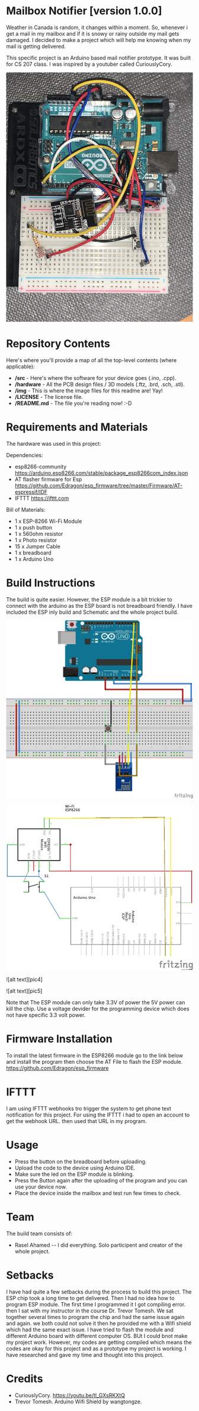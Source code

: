 # Mailbox Notifier [version 1.0.0]

Weather in Canada is random, it changes within a moment. So, whenever i get a mail in my mailbox and if it is snowy or rainy outside my mail gets damaged. I decided to make a  project which will help me knowing when my mail is getting delivered.  

This specific project is an Arduino based mail notifier prototype. It was built for CS 207 class. I was inspired by a youtuber called CuriouslyCory.  


![alt text][pic1]

[pic1]: https://github.com/raselsuborno/CS-207/blob/main/img/IMG_5153.jpg "Logo Title Text 2"


Repository Contents
============
Here's where you'll provide a map of all the top-level contents (where applicable):

* **/src** - Here's where the software for your device goes (.ino, .cpp).
* **/hardware** - All the PCB design files / 3D models (.ftz, .brd, .sch, .stl). 
* **/img** - This is where the image files for this readme are! Yay!
* **/LICENSE** - The license file.
* **/README.md** - The file you're reading now! :-D

Requirements and Materials
============

The hardware was used in this project:

Dependencies:
* esp8266-community https://arduino.esp8266.com/stable/package_esp8266com_index.json
* AT flasher firmware for Esp https://github.com/Edragon/esp_firmware/tree/master/Firmware/AT-espressif/IDF
* IFTTT https://ifttt.com

Bill of Materials:
* 1 x ESP-8266 Wi-Fi  Module
* 1 x push button
* 1 x 560ohm resistor
* 1 x Photo resistor
* 15 x Jumper Cable
* 1 x breadboard
* 1 x Arduino Uno

Build Instructions
==================

The build is quite easier. However, the ESP module is a bit trickier to connect with the arduino as the ESP board is not breadboard friendly. I have included the ESP inly build and Schematic and the whole project build. 

![alt text][pic3]

[pic3]: https://github.com/raselsuborno/CS-207/blob/main/Hardware/ESP%20module.jpg "Logo Title Text 2"


![alt text][pic2]

[pic2]: https://github.com/raselsuborno/CS-207/blob/main/Hardware/ESP%20module_schem.jpg "Logo Title Text 3"

![alt text][pic4]

[pic3]: https://github.com/raselsuborno/CS-207/blob/main/Hardware/Notifier.jpg "Logo Title Text 2"


![alt text][pic5]

[pic2]: https://github.com/raselsuborno/CS-207/blob/main/Hardware/Notifier_schem.jpg "Logo Title Text 3"

Note that The ESP module can only take 3.3V of power the 5V power can kill the chip. Use a voltage devider for the programming device which does not have specific 3.3 volt power. 

Firmware Installation
=====================
To install the latest firmware in the ESP8266 module go to the link below and install the program then choose the AT File to flash the ESP module. 
https://github.com/Edragon/esp_firmware

IFTTT
=====
I am using IFTTT webhooks tro trigger the system to get phone text notification for this project. For using the IFTTT i had to open an account to get the webhook URL. then used that URL in my program. 

Usage
===== 

* Press the button on the breadboard before uploading.
* Upload the code to the device using Arduino IDE. 
* Make sure the led on the ESP module is blinking. 
* Press the Button again after the uploading of the program and you can use your device now.
* Place the device inside the mailbox and test run few times to check.

Team
=====
The build team consists of: 
* Rasel Ahamed -- I did everything.
Solo participent and creator of the whole project.

Setbacks
========
I have had quite a few setbacks during the process to build this project. The ESP chip took a long time to get delivered. Then I had no idea how to program ESP module. The first time I programmed it I got compiling error. then I sat with my instructor in the course Dr. Trevor Tomesh. We sat together several times to program the chip and had the same issue again and again. we both could not solve it then he provided me with a Wifi shield which had the same exact issue. I have tried to flash the module and different Arduino board with different computer OS. BUt I could bnot make my project work. However, my codes are getting compiled which means the codes are okay for this project and as a prototype my project is working. I have researched and gave my time and thought into this project.

Credits
=======

* CuriouslyCory. https://youtu.be/tl_GXsRKXtQ
* Trevor Tomesh. Arduino Wifi Shield by wangtongze. 

